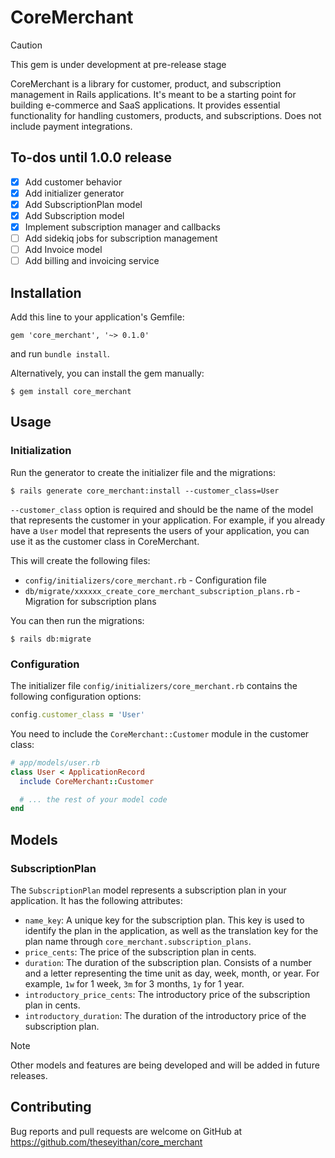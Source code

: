 # CoreMerchant

> [!CAUTION]
> This gem is under development at pre-release stage

CoreMerchant is a library for customer, product, and subscription management in Rails applications. It's meant to be a starting point for building e-commerce and SaaS applications. It provides essential functionality for handling customers, products, and subscriptions. Does not include payment integrations.

## To-dos until 1.0.0 release
- [X] Add customer behavior
- [X] Add initializer generator
- [X] Add SubscriptionPlan model
- [X] Add Subscription model
- [X] Implement subscription manager and callbacks
- [ ] Add sidekiq jobs for subscription management
- [ ] Add Invoice model
- [ ] Add billing and invoicing service

## Installation
Add this line to your application's Gemfile:
```
gem 'core_merchant', '~> 0.1.0'
```
and run `bundle install`.

Alternatively, you can install the gem manually:
```
$ gem install core_merchant
```

## Usage
### Initialization
Run the generator to create the initializer file and the migrations:
```
$ rails generate core_merchant:install --customer_class=User
```
`--customer_class` option is required and should be the name of the model that represents the customer in your application. For example, if you already have a `User` model that represents the users of your application, you can use it as the customer class in CoreMerchant.

This will create the following files:
- `config/initializers/core_merchant.rb` - Configuration file
- `db/migrate/xxxxxx_create_core_merchant_subscription_plans.rb` - Migration for subscription plans

You can then run the migrations:
```
$ rails db:migrate
```

### Configuration
The initializer file `config/initializers/core_merchant.rb` contains the following configuration options:
```ruby
config.customer_class = 'User'
```

You need to include the `CoreMerchant::Customer` module in the customer class:
```ruby
# app/models/user.rb
class User < ApplicationRecord
  include CoreMerchant::Customer

  # ... the rest of your model code
end
```

## Models
### SubscriptionPlan
The `SubscriptionPlan` model represents a subscription plan in your application. It has the following attributes:
- `name_key`: A unique key for the subscription plan.
            This key is used to identify the plan in the application,
            as well as the translation key for the plan name through `core_merchant.subscription_plans`.
- `price_cents`: The price of the subscription plan in cents.
- `duration`: The duration of the subscription plan.
              Consists of a number and a letter representing the time unit as day, week, month, or year.
              For example, `1w` for 1 week, `3m` for 3 months, `1y` for 1 year.
- `introductory_price_cents`: The introductory price of the subscription plan in cents.
- `introductory_duration`: The duration of the introductory price of the subscription plan.

> [!NOTE]
> Other models and features are being developed and will be added in future releases.

## Contributing
Bug reports and pull requests are welcome on GitHub at https://github.com/theseyithan/core_merchant
